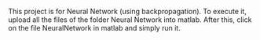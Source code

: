 This project is for Neural Network (using  backpropagation).
To execute it, upload all the files of the folder Neural Network into matlab.
After this, click on the file NeuralNetwork in matlab and simply run it.
